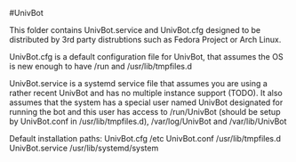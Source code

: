 #UnivBot

This folder contains UnivBot.service and UnivBot.cfg designed to be distributed by 3rd party distrubtions such as Fedora Project or Arch Linux.

UnivBot.cfg is a default configuration file for UnivBot, that assumes the OS is new enough to have /run and /usr/lib/tmpfiles.d

UnivBot.service is a systemd service file that assumes you are using a rather recent UnivBot and has no multiple instance support (TODO). It also assumes that the system has a special user named UnivBot designated for running the bot and this user has access to /run/UnivBot (should be setup by UnivBot.conf in /usr/lib/tmpfiles.d), /var/log/UnivBot and /var/lib/UnivBot

Default installation paths:
 UnivBot.cfg	/etc
 UnivBot.conf	/usr/lib/tmpfiles.d
 UnivBot.service	/usr/lib/systemd/system
